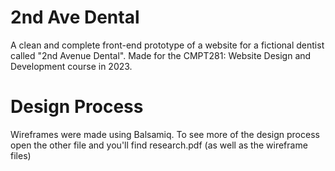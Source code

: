 
# 2nd Ave Dental

A clean and complete front-end prototype of a website for a fictional dentist called "2nd Avenue Dental". Made for the CMPT281: Website Design and Development course in 2023.

# Design Process
Wireframes were made using Balsamiq. To see more of the design process open the other file and you'll find research.pdf (as well as the wireframe files)





